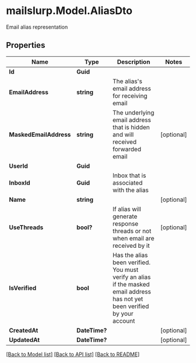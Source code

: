# mailslurp.Model.AliasDto
Email alias representation

## Properties

Name | Type | Description | Notes
------------ | ------------- | ------------- | -------------
**Id** | **Guid** |  | 
**EmailAddress** | **string** | The alias&#39;s email address for receiving email | 
**MaskedEmailAddress** | **string** | The underlying email address that is hidden and will received forwarded email | [optional] 
**UserId** | **Guid** |  | 
**InboxId** | **Guid** | Inbox that is associated with the alias | 
**Name** | **string** |  | [optional] 
**UseThreads** | **bool?** | If alias will generate response threads or not when email are received by it | [optional] 
**IsVerified** | **bool** | Has the alias been verified. You must verify an alias if the masked email address has not yet been verified by your account | 
**CreatedAt** | **DateTime?** |  | [optional] 
**UpdatedAt** | **DateTime?** |  | [optional] 

[[Back to Model list]](../README#documentation-for-models) [[Back to API list]](../README#documentation-for-api-endpoints) [[Back to README]](../README)

